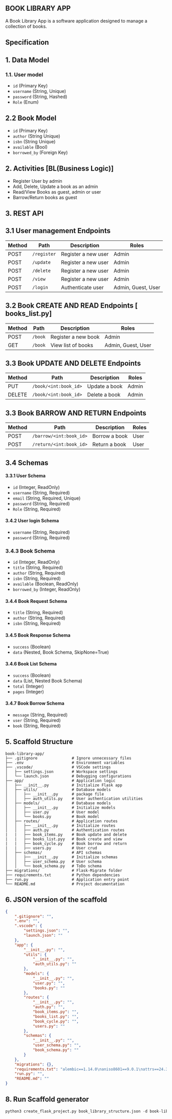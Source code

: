 ## BOOK LIBRARY APP

A Book Library App is a software application designed to manage a collection of books.

## Specification

## 1. Data Model

### 1.1. User model

- `id` (Primary Key)
- `username` (String, Unique)
- `password` (String, Hashed)
- `Role`  (Enum)

## 2.2 Book Model

- `id` (Primary Key)
- `author` (String Unique)
- `isbn` (String Unique)
- `available` (Bool)
- `borrowed_by` (Foreign Key)


## 2. Activities [BL(Business Logic)]
- Register User by admin
- Add, Delete, Update a book as an admin
- Read/View Books as guest, admin or user
- Barrow/Return books as guest


## 3. REST API

## 3.1 User management Endpoints  
 
| Method | Path         | Description             | Roles               |
|--------|--------------|-------------------------|---------------------|
| POST   | `/register`  | Register a new user     | Admin               |
| POST   | `/update`    | Register a new user     | Admin               |
| POST   | `/delete`    | Register a new user     | Admin               |
| POST   | `/view`      | Register a new user     | Admin               |
| POST   | `/login`     | Authenticate user       | Admin, Guest, User  |  


## 3.2 Book CREATE AND READ Endpoints [ books_list.py]

| Method  | Path                   | Description              | Roles              |
|---------|------------------------|--------------------------|--------------------|
| POST    | `/book`                | Register a new book      | Admin              |
| GET     | `/book`                | View list of books       | Admin, Guest, User |

## 3.3 Book UPDATE AND DELETE Endpoints 

| Method  | Path                   | Description              | Roles              |
|---------|------------------------|--------------------------|--------------------|
| PUT     | `/book/<int:book_id>`  | Update a book            | Admin              |
| DELETE  | `/book/<int:book_id>`  | Delete a book            | Admin              |

## 3.3 Book BARROW AND RETURN Endpoints  

| Method  | Path                   | Description              | Roles              |
|---------|------------------------|--------------------------|--------------------|
| POST    | `/barrow/<int:book_id>`| Borrow a book            | User               |
| POST    | `/return/<int:book_id>`| Return a book            | User               |


## 3.4 Schemas

#### 3.3.1 User Schema

- `id` (Integer, ReadOnly)
- `username` (String, Required)
- `email` (String, Required, Unique)
- `password` (String, Required)
- `Role` (String, Required)

#### 3.4.2 User login Schema  

- `username` (String, Required)
- `password` (String, Required)

### 3.4.3 Book Schema

- `id` (Integer, ReadOnly)
- `title` (String, Required)
- `author` (String, Required)
- `isbn` (String, Required)
- `available` (Boolean, ReadOnly)
- `borrowed_by` (Integer, ReadOnly)

#### 3.4.4 Book Request Schema

- `title` (String, Required)
- `author` (String, Required)
- `isbn` (String, Required)

#### 3.4.5 Book Response Schema

- `success` (Boolean)
- `data` (Nested, Book Schema, SkipNone=True)

#### 3.4.6 Book List Schema

- `success` (Boolean)
- `data` (List, Nested Book Schema)
- `total` (Integer)
- `pages` (Integer)

#### 3.4.7 Book Borrow Schema

- `message` (String, Required)
- `user` (String, Required)
- `book` (String, Required)


## 5. Scaffold Structure

```text
book-library-app/
├── .gitignore               # Ignore unnecessary files
├── .env                     # Environment variables
├── .vscode/                 # VSCode settings
│   ├── settings.json        # Workspace settings
│   └── launch.json          # Debugging configurations
├── app/                     # Application logic
│   ├── __init__.py          # Initialize Flask app
│   ├── utils/               # Database models
│   │   ├── __init__.py      # package file
│   │   ├── auth_utils.py    # User authentication utilities
│   ├── models/              # Database models
│   │   ├── __init__.py      # Initialize models
│   │   ├── user.py          # User model
│   │   └── books.py         # Book model
│   ├── routes/              # Application routes
│   │   ├── __init__.py      # Initialize routes
│   │   ├── auth.py          # Authentication routes
|   |   ├── book_items.py    # Book update and delete
|   |   ├── books_list.pyy   # Book create and view
|   |   ├── book_cycle.py    # Book borrow and return
|   |   ├── users.py         # User crud
│   ├── schemas/             # API schemas
│   │   ├── __init__.py      # Initialize schemas
│   │   ├── user_schema.py   # User schema
│   │   └── book_schema.py   # ToDo schema
├── migrations/              # Flask-Migrate folder
├── requirements.txt         # Python dependencies
├── run.py                   # Application entry point
└── README.md                # Project documentation
```

## 6. JSON  version of the scaffold
```json
{
    ".gitignore": "",
    ".env": "",
    ".vscode": {
        "settings.json": "",
        "launch.json": ""
    },
    "app": {
        "__init__.py": "",
        "utils": {
            "__init__.py": "",
            "auth_utils.py": ""
        },
        "models": {
            "__init__.py": "",
            "user.py": "",
            "books.py": ""
        },
        "routes": {
            "__init__.py": "",
            "auth.py": "",
            "book_items.py": "",
            "books_list.py": "",
            "book_cycle.py": "",
            "users.py": ""
        },
        "schemas": {
            "__init__.py": "",
            "user_schema.py": "",
            "book_schema.py": ""
        }
    },
    "migrations": {},
    "requirements.txt": "alembic==1.14.0\naniso8601==9.0.1\nattrs==24.3.0\nblinker==1.9.0\nclick==8.1.7\nFlask==2.2.5\nFlask-HTTPAuth==4.8.0\nFlask-JWT-Extended==4.4.4\nFlask-Login==0.6.3\nFlask-Migrate==4.0.4\nflask-restx==1.3.0\nFlask-SQLAlchemy==3.1.1\nFlask-WTF==1.2.2\ngreenlet==3.1.1\nimportlib_resources==6.4.5\nitsdangerous==2.2.0\nJinja2==3.1.4\njsonschema==4.23.0\njsonschema-specifications==2024.10.1\nMako==1.3.8\nMarkupSafe==3.0.2\nmysql-connector-python==8.0.33\nmysqlclient==2.2.7\nprotobuf==3.20.3\nPyJWT==2.10.1\nPyMySQL==1.1.1\npython-dotenv==1.0.0\npytz==2024.2\nreferencing==0.35.1\nrpds-py==0.22.3\nSQLAlchemy==2.0.36\ntyping_extensions==4.12.2\nWerkzeug==3.1.3\nWTForms==3.2.1",
    "run.py": "",
    "README.md": ""
}
```

## 8. Run Scaffold generator
```python
python3 create_flask_project.py book_library_structure.json -d book-library-app
```